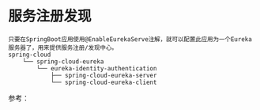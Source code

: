 # 服务注册发现
    只要在SpringBoot应用使用@EnableEurekaServe注解，就可以配置此应用为一个Eureka服务器了，用来提供服务注册/发现中心。
    spring-cloud
        └── spring-cloud-eureka
            └── eureka-identity-authentication
                ├── spring-cloud-eureka-server
                └── spring-cloud-eureka-client

参考：
